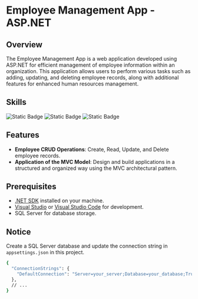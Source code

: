 # Employee Management App - ASP.NET

## Overview

The Employee Management App is a web application developed using ASP.NET for efficient management of employee information within an organization. This application allows users to perform various tasks such as adding, updating, and deleting employee records, along with additional features for enhanced human resources management.

## Skills

![Static Badge](https://img.shields.io/badge/C%23-512BD4?style=for-the-badge&logo=csharp&labelColor=black)
![Static Badge](https://img.shields.io/badge/.NET-512BD4?style=for-the-badge&logo=dotnet&labelColor=black)
![Static Badge](https://img.shields.io/badge/MSSQL-CC2927?style=for-the-badge&logo=microsoftsqlserver&labelColor=black)

## Features

- **Employee CRUD Operations**: Create, Read, Update, and Delete employee records.
- **Application of the MVC Model**: Design and build applications in a structured and organized way using the MVC architectural pattern.

## Prerequisites

- [.NET SDK](https://dotnet.microsoft.com/download) installed on your machine.
- [Visual Studio](https://visualstudio.microsoft.com/) or [Visual Studio Code](https://code.visualstudio.com/) for development.
- SQL Server for database storage.

## Notice

Create a SQL Server database and update the connection string in `appsettings.json` in this project.

```bash
{
  "ConnectionStrings": {
    "DefaultConnection": "Server=your_server;Database=your_database;Trusted_Connection=True;MultipleActiveResultSets=true"
  },
  // ...
}

